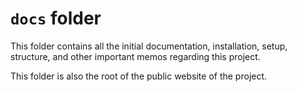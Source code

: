 # `docs` folder

This folder contains all the initial documentation, installation, setup,
structure, and other important memos regarding this project.

This folder is also the root of the public website of the project.
